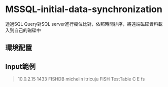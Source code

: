 # MSSQL-initial-data-synchronization
透過SQL Query對SQL server進行欄位比對，依照時間排序，將遠端磁碟資料載入到自己的磁碟中
## 環境配置
## Input範例
> 10.0.2.15 1433 FISHDB michelin itricuju FISH TestTable C E fs

